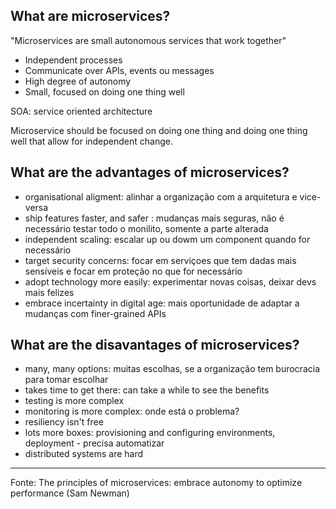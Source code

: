 ## What are microservices?

"Microservices are small autonomous services that work together"

- Independent processes
- Communicate over APIs, events ou messages
- High degree of autonomy
- Small, focused on doing one thing well

SOA: service oriented architecture

Microservice should be focused on doing one thing and doing one thing well that allow for independent change.

## What are the advantages of microservices?

- organisational aligment: alinhar a organização com a arquitetura e vice-versa
- ship features faster, and safer : mudanças mais seguras, não é necessário testar todo o monilito, somente a parte alterada
- independent scaling: escalar up ou dowm um component quando for necessário
- target security concerns: focar em serviçoes que tem dadas mais sensíveis e focar em proteção no que for necessário 
- adopt technology more easily: experimentar novas coisas, deixar devs mais felizes 
- embrace incertainty in digital age: mais oportunidade de adaptar a mudanças com finer-grained APIs

## What are the disavantages of microservices?

- many, many options: muitas escolhas, se a organização tem burocracia para tomar escolhar
- takes time to get there: can take a while to see the benefits
- testing is more complex
- monitoring is more complex: onde está o problema?
- resiliency isn't free
- lots more boxes: provisioning and configuring environments, deployment - precisa automatizar
- distributed systems are hard



***

Fonte: The principles of microservices: embrace autonomy to optimize performance (Sam Newman)